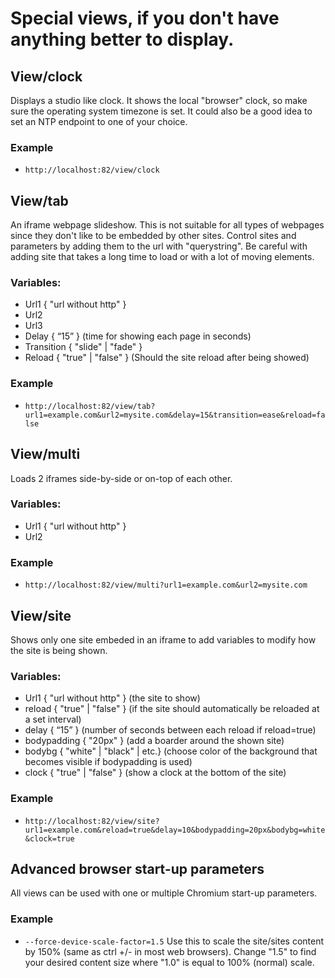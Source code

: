 # Special views, if you don't have anything better to display.

## View/clock
Displays a studio like clock. It shows the local "browser" clock, so make sure the operating system timezone is set. It could also be a good idea to set an NTP endpoint to one of your choice.

### Example
- `http://localhost:82/view/clock`

## View/tab
An iframe webpage slideshow. This is not suitable for all types of webpages since they don't like to be embedded by other sites. Control sites and parameters by adding them to the url with "querystring". Be careful with adding site that takes a long time to load or with a lot of moving elements.

### Variables:
- Url1 { "url without http" }
- Url2
- Url3
- Delay { “15” } (time for showing each page in seconds)
- Transition { "slide" | "fade" }
- Reload { "true" | "false" } (Should the site reload after being showed)

### Example
- `http://localhost:82/view/tab?url1=example.com&url2=mysite.com&delay=15&transition=ease&reload=false`

## View/multi
Loads 2 iframes side-by-side or on-top of each other.

### Variables:
- Url1 { "url without http" }
- Url2

### Example
- `http://localhost:82/view/multi?url1=example.com&url2=mysite.com`

## View/site
Shows only one site embeded in an iframe to add variables to modify how the site is being shown.

### Variables:
 - Url1 { "url without http" } (the site to show)
 - reload { "true" | "false" } (if the site should automatically be reloaded at a set interval)
 - delay { “15” } (number of seconds between each reload if reload=true)
 - bodypadding { "20px" } (add a boarder around the shown site)
 - bodybg { "white" | "black" | etc.} (choose color of the background that becomes visible if bodypadding is used)
 - clock { "true" | "false" } (show a clock at the bottom of the site)

 ### Example
 - `http://localhost:82/view/site?url1=example.com&reload=true&delay=10&bodypadding=20px&bodybg=white&clock=true`

## Advanced browser start-up parameters
All views can be used with one or multiple Chromium start-up parameters.

### Example
- `--force-device-scale-factor=1.5` Use this to scale the site/sites content by 150% (same as ctrl +/- in most web browsers). Change "1.5" to find your desired content size where "1.0" is equal to 100% (normal) scale.
